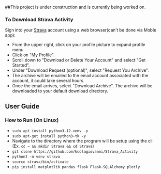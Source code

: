 ##This project is under construction and is currently being worked on.

### To Download Strava Activity
Sign into your [Strava](www.strava.com) account using a web browser(can't be done via Moble app):
* From the upper right, click on your profile picture to expand profile menu
* Click on "My Profile".
* Scroll down to "Download or Delete Your Account" and select "Get Started".
* Under "Download Request (optional)", select "Request You Archive".
* The archive will be emailed to the email account associated with the account, it could take several hours.
* Once the email arrives, select "Download Archive". The archive will be downloaded to your default download directory.

## User Guide

### How to Run (On Linux)
* `sudo apt install python3.12-venv -y`
* `sudo apt-get install python3-tk -y`
* Navigate to the directory where the program will be setup using the cli (Ex. `cd ~ && mkdir Strava && cd Strava`)
* `git clone https://github.com/kcolagiovanni/Strava_Activity`
* `python3 -m venv strava`
* `source strava/bin/activate`
* `pip install matplotlib pandas flask Flask-SQLAlchemy plotly`
